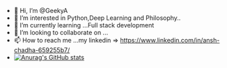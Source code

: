 - 👋 Hi, I’m @GeekyA
- 👀 I’m interested in Python,Deep Learning and Philosophy..
- 🌱 I’m currently learning ...Full stack development
- 💞️ I’m looking to collaborate on ...
- 📫 How to reach me ...my linkedin => https://www.linkedin.com/in/ansh-chadha-659255b7/ 
- [![Anurag's GitHub stats](https://github-readme-stats.vercel.app/api?username=GeekyA)](https://github.com/anuraghazra/github-readme-stats)


<!---
GeekyA/GeekyA is a ✨ special ✨ repository because its `README.md` (this file) appears on your GitHub profile.
You can click the Preview link to take a look at your changes.
--->
